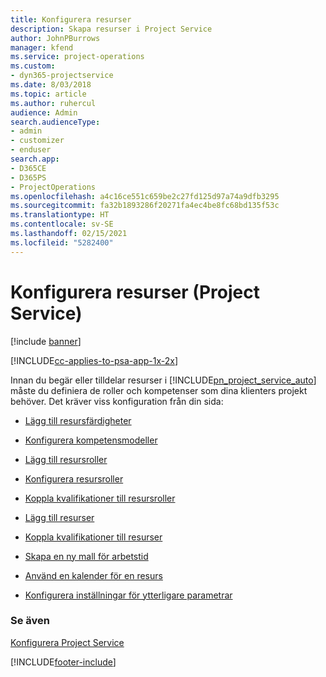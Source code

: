 ```yaml
---
title: Konfigurera resurser
description: Skapa resurser i Project Service
author: JohnPBurrows
manager: kfend
ms.service: project-operations
ms.custom:
- dyn365-projectservice
ms.date: 8/03/2018
ms.topic: article
ms.author: ruhercul
audience: Admin
search.audienceType:
- admin
- customizer
- enduser
search.app:
- D365CE
- D365PS
- ProjectOperations
ms.openlocfilehash: a4c16ce551c659be2c27fd125d97a74a9dfb3295
ms.sourcegitcommit: fa32b1893286f20271fa4ec4be8fc68bd135f53c
ms.translationtype: HT
ms.contentlocale: sv-SE
ms.lasthandoff: 02/15/2021
ms.locfileid: "5282400"
---
```

# <a name="set-up-resources-project-service"></a>Konfigurera resurser (Project Service)

[!include [banner](../includes/psa-now-project-operations.md)]

[!INCLUDE[cc-applies-to-psa-app-1x-2x](../includes/cc-applies-to-psa-app-1x-2x.md)]

Innan du begär eller tilldelar resurser i [!INCLUDE[pn_project_service_auto](../includes/pn-project-service-auto.md)] måste du definiera de roller och kompetenser som dina klienters projekt behöver. Det kräver viss konfiguration från din sida:  
  
-   [Lägg till resursfärdigheter](../psa/add-resource-skills.md)  
  
-   [Konfigurera kompetensmodeller](../psa/set-up-proficiency-models.md)  
  
-   [Lägg till resursroller](../psa/add-resource-roles.md)  
  
-   [Konfigurera resursroller](../psa/configure-resource-roles.md)  
  
-   [Koppla kvalifikationer till resursroller](../psa/associate-skills-with-resource-roles.md)  
  
-   [Lägg till resurser](../psa/add-resources.md)  
  
-   [Koppla kvalifikationer till resurser](../psa/associate-skills-with-resources.md)  
  
-   [Skapa en ny mall för arbetstid](../psa/create-work-hours-template.md)  
  
-   [Använd en kalender för en resurs](../psa/apply-calendar-resource.md)  
  
-   [Konfigurera inställningar för ytterligare parametrar](../psa/configure-additional-parameters-settings.md)  
  
### <a name="see-also"></a>Se även  
 [Konfigurera Project Service](../psa/configure.md)


[!INCLUDE[footer-include](../includes/footer-banner.md)]
